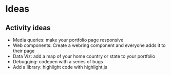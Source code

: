 # Ideas

## Activity ideas

- Media queries: make your portfolio page responsive
- Web components: Create a webring component and everyone adds it to their page
- Data Viz: add a map of your home country or state to your portfolio
- Debugging: codepen with a series of bugs
- Add a library: highlight code with highlight.js
